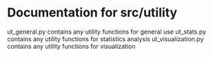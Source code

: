# Documentation for src/utility 

ut_general.py contains any utility functions for general use
ut_stats.py contains any utility functions for statistics analysis 
ut_visualization.py contains any utility functions for visualization 
